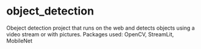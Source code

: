 # object_detection

Obeject detection project that runs on the web and detects objects using a video stream or with pictures. Packages used: OpenCV, StreamLit, MobileNet
